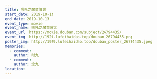 ```yaml
---
title: 哪吒之魔童降世
start_date: 2019-10-13
end_date: 2019-10-13
event_type: movie
event_name: 哪吒之魔童降世
event_url: https://movie.douban.com/subject/26794435/
event_img: http://1929.lufeihaidao.top/douban_26794435.png
poster_img: http://1929.lufeihaidao.top/douban_poster_26794435.jpeg
memories:
  - comment: 
    author: 时九
  - comment: 
    author: 念九
location: 
---
```

